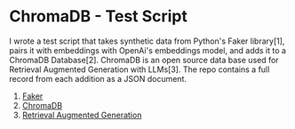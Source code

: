 # ChromaDB - Test Script

I wrote a test script that takes synthetic data from Python's Faker library[1], pairs it with embeddings with OpenAi's embeddings model, and adds it to a ChromaDB Database[2]. ChromaDB is an open source data base used for Retrieval Augmented Generation with LLMs[3]. The repo contains a full record from each addition as a JSON document.

1. [Faker](https://faker.readthedocs.io/en/master/#)
2. [ChromaDB](https://www.trychroma.com/)
3. [Retrieval Augmented Generation](https://blogs.nvidia.com/blog/what-is-retrieval-augmented-generation/)
